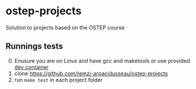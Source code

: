 # ostep-projects

Solution to projects based on the OSTEP course

## Runnings tests

0. Enusure you are on Linux and have gcc and maketools or use provided [dev container](./.devcontainer)
1. clone https://github.com/remzi-arpacidusseau/ostep-projects
2. run `make test` in each project folder
